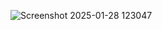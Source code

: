 ![Screenshot 2025-01-28 123047](https://github.com/user-attachments/assets/40972674-cb57-40b8-9559-4a2d8cecca8f)
